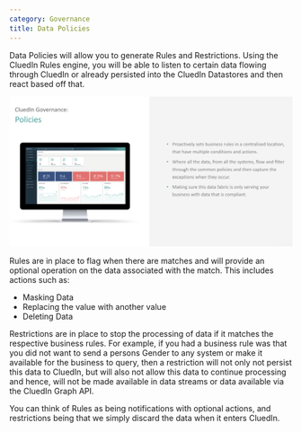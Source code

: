 ```yaml
---
category: Governance
title: Data Policies
---
```


Data Policies will allow you to generate Rules and Restrictions. Using the CluedIn Rules engine, you will be able to listen to certain data flowing through CluedIn or already persisted into the CluedIn Datastores and then react based off that. 

![Diagram](intro-policies.png)  

Rules are in place to flag when there are matches and will provide an optional operation on the data associated with the match. This includes actions such as: 

 - Masking Data
 - Replacing the value with another value
 - Deleting Data

 Restrictions are in place to stop the processing of data if it matches the respective business rules. For example, if you had a business rule was that you did not want to send a persons Gender to any system or make it available for the business to query, then a restriction will not only not persist this data to CluedIn, but will also not allow this data to continue processing and hence, will not be made available in data streams or data available via the CluedIn Graph API.

 You can think of Rules as being notifications with optional actions, and restrictions being that we simply discard the data when it enters CluedIn.